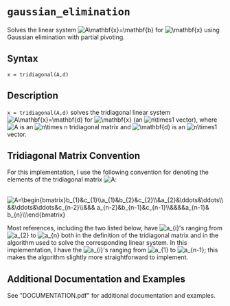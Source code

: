 # `gaussian_elimination`

Solves the linear system <img src="https://latex.codecogs.com/svg.latex?A\mathbf{x}=\mathbf{b}" title="A\mathbf{x}=\mathbf{b}" /> for <img src="https://latex.codecogs.com/svg.latex?\mathbf{x}" title="\mathbf{x}" /> using Gaussian elimination with partial pivoting.


## Syntax

`x = tridiagonal(A,d)`


## Description
`x = tridiagonal(A,d)` solves the tridiagonal linear system <img src="https://latex.codecogs.com/svg.latex?A\mathbf{x}=\mathbf{d}" title="A\mathbf{x}=\mathbf{d}" /> for <img src="https://latex.codecogs.com/svg.latex?\mathbf{x}" title="\mathbf{x}" /> (an <img src="https://latex.codecogs.com/svg.latex?n\times1" title="n\times1" /> vector), where <img src="https://latex.codecogs.com/svg.latex?A" title="A" /> is an <img src="https://latex.codecogs.com/svg.latex?n\times&space;n" title="n\times n" /> tridiagonal matrix and <img src="https://latex.codecogs.com/svg.latex?\mathbf{d}" title="\mathbf{d}" /> is an <img src="https://latex.codecogs.com/svg.latex?n\times1" title="n\times1" /> vector.


## Tridiagonal Matrix Convention

For this implementation, I use the following convention for denoting the elements of the tridiagonal matrix <img src="https://latex.codecogs.com/svg.latex?A" title="A" />:

&nbsp;&nbsp;&nbsp;&nbsp;&nbsp;&nbsp; <img src="https://latex.codecogs.com/svg.latex?A=\begin{bmatrix}b_{1}&c_{1}\\a_{1}&b_{2}&c_{2}\\&a_{2}&\ddots&\ddots\\&&\ddots&\ddots&c_{n-2}\\&&&&space;a_{n-2}&b_{n-1}&c_{n-1}\\&&&&a_{n-1}&&space;b_{n}\\\end{bmatrix}" title="A=\begin{bmatrix}b_{1}&c_{1}\\a_{1}&b_{2}&c_{2}\\&a_{2}&\ddots&\ddots\\&&\ddots&\ddots&c_{n-2}\\&&& a_{n-2}&b_{n-1}&c_{n-1}\\&&&&a_{n-1}& b_{n}\\\end{bmatrix}" />

Most references, including the two listed below, have <img src="https://latex.codecogs.com/svg.latex?a_{i}" title="a_{i}" />'s ranging from <img src="https://latex.codecogs.com/svg.latex?a_{2}" title="a_{2}" /> to <img src="https://latex.codecogs.com/svg.latex?a_{n}" title="a_{n}" /> both in the definition of the tridiagonal matrix and in the algorithm used to solve the corresponding linear system. In this implementation, I have the <img src="https://latex.codecogs.com/svg.latex?a_{i}" title="a_{i}" />'s ranging from <img src="https://latex.codecogs.com/svg.latex?a_{1}" title="a_{1}" /> to <img src="https://latex.codecogs.com/svg.latex?a_{n-1}" title="a_{n-1}" />; this makes the algorithm slightly more straightforward to implement.


## Additional Documentation and Examples

See "DOCUMENTATION.pdf" for additional documentation and examples.
